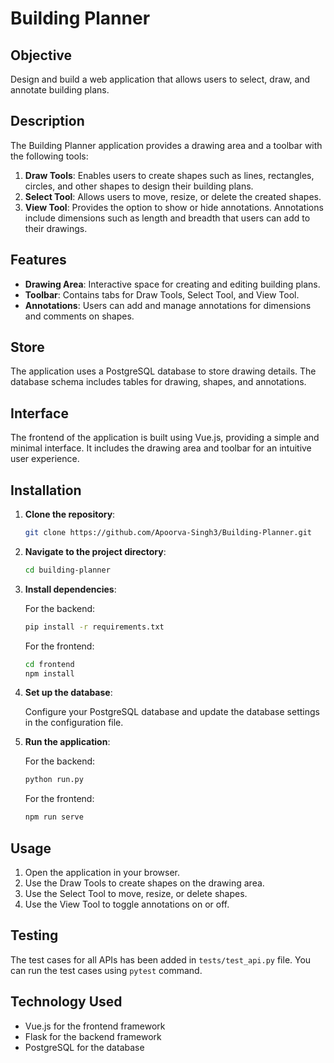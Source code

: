 # Building Planner

## Objective

Design and build a web application that allows users to select, draw, and annotate building plans.

## Description

The Building Planner application provides a drawing area and a toolbar with the following tools:

1. **Draw Tools**: Enables users to create shapes such as lines, rectangles, circles, and other shapes to design their building plans.
2. **Select Tool**: Allows users to move, resize, or delete the created shapes.
3. **View Tool**: Provides the option to show or hide annotations. Annotations include dimensions such as length and breadth that users can add to their drawings.

## Features

- **Drawing Area**: Interactive space for creating and editing building plans.
- **Toolbar**: Contains tabs for Draw Tools, Select Tool, and View Tool.
- **Annotations**: Users can add and manage annotations for dimensions and comments on shapes.

## Store

The application uses a PostgreSQL database to store drawing details. The database schema includes tables for drawing, shapes, and annotations.

## Interface

The frontend of the application is built using Vue.js, providing a simple and minimal interface. It includes the drawing area and toolbar for an intuitive user experience.

## Installation

1. **Clone the repository**:

    ```bash
    git clone https://github.com/Apoorva-Singh3/Building-Planner.git
    ```

2. **Navigate to the project directory**:

    ```bash
    cd building-planner
    ```

3. **Install dependencies**:

    For the backend:
    
    ```bash
    pip install -r requirements.txt
    ```

    For the frontend:
    
    ```bash
    cd frontend
    npm install
    ```

4. **Set up the database**:

    Configure your PostgreSQL database and update the database settings in the configuration file.

5. **Run the application**:

    For the backend:
    
    ```bash
    python run.py
    ```

    For the frontend:
    
    ```bash
    npm run serve
    ```

## Usage

1. Open the application in your browser.
2. Use the Draw Tools to create shapes on the drawing area.
3. Use the Select Tool to move, resize, or delete shapes.
4. Use the View Tool to toggle annotations on or off.

## Testing

The test cases for all APIs has been added in `tests/test_api.py` file. You can run the test cases using `pytest` command.

## Technology Used

- Vue.js for the frontend framework
- Flask for the backend framework
- PostgreSQL for the database


